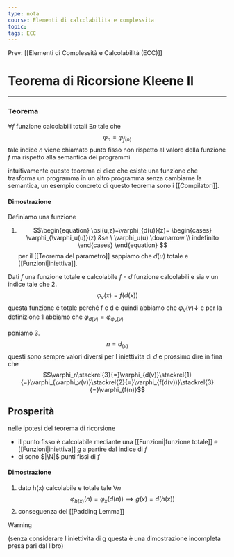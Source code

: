 ```yaml
---
type: nota
course: Elementi di calcolabilita e complessita
topic: 
tags: ECC
---
```


Prev: [[Elementi di Complessità e Calcolabilità (ECC)]]

# Teorema di Ricorsione Kleene II
---

### Teorema
$\forall f$ funzione calcolabili totali $\exists n$  tale che $$\varphi_n=\varphi_{f(n)}$$ tale indice $n$ viene chiamato punto fisso non rispetto al valore della funzione $f$ ma rispetto alla semantica dei programmi

intuitivamente questo teorema ci dice che esiste una funzione che trasforma un programma in un altro programma senza cambiarne la semantica, un esempio concreto di questo teorema sono i [[Compilatori]]. 

#### Dimostrazione

Definiamo una funzione 
1. $$\begin{equation} 
\psi(u,z)=\varphi_{d(u)}(z)=
\begin{cases}
\varphi_{\varphi_u(u)}(z) &se \ \varphi_u(u) \downarrow \\
indefinito
\end{cases} 
\end{equation}
$$
per il [[Teorema del parametro]] sappiamo che $d(u)$ totale e [[Funzioni|iniettiva]]. 

Dati $f$ una funzione totale e calcolabile $f \circ d$ funzione calcolabili e sia $v$ un indice tale che
2. $$\varphi_v(x) =f(d(x))$$
 questa funzione é totale perché f e d e quindi abbiamo che $\varphi_v(v) \downarrow$
 e per la definizione 1 abbiamo che $\varphi_{d(v)} =\varphi_{\varphi_v(v)}$

poniamo 
3. $$n=d_(v)$$
questi sono sempre valori diversi per l iniettivita di $d$
e prossimo dire in fina che 
$$\varphi_n\stackrel{3}{=}\varphi_{d(v)}\stackrel{1}{=}\varphi_{\varphi_v(v)}\stackrel{2}{=}\varphi_{f(d(v))}\stackrel{3}{=}\varphi_{f(n)}$$

## Prosperità
nelle ipotesi del teorema di ricorsione
- il punto fisso è calcolabile mediante una [[Funzioni|funzione totale]] e [[Funzioni|iniettiva]] $g$ a partire dal indice di $f$
- ci sono $|\N|$ punti fissi di $f$
#### Dimostrazione
1. dato h(x) calcolabile e totale tale $\forall n$ 
$$\varphi_{h(x)}(n)=\varphi_x(d(n)) \implies g(x)=d(h(x))$$
2. conseguenza del [[Padding Lemma]]

>[!warning]
>(senza considerare l iniettivita di g questa è una dimostrazione incompleta presa pari dal libro)
>